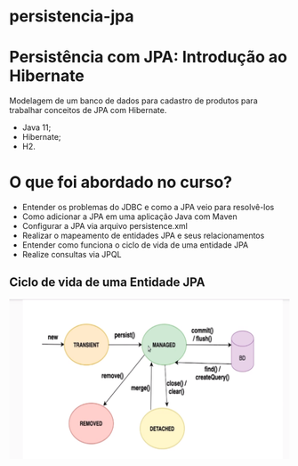 # persistencia-jpa

# Persistência com JPA: Introdução ao Hibernate

Modelagem de um banco de dados para cadastro de produtos para trabalhar conceitos de JPA com Hibernate.
- Java 11;
- Hibernate;
- H2.


# O que foi abordado no curso?

-   Entender os problemas do JDBC e como a JPA veio para resolvê-los
-   Como adicionar a JPA em uma aplicação Java com Maven
-   Configurar a JPA via arquivo persistence.xml
-   Realizar o mapeamento de entidades JPA e seus relacionamentos
-   Entender como funciona o ciclo de vida de uma entidade JPA
-   Realize consultas via JPQL

## Ciclo de vida de uma Entidade JPA

![Ciclo de vida de uma entidade JPA](https://github.com/edithpenha20/persistencia-jpa/blob/main/ciclo-de-vida.png)
